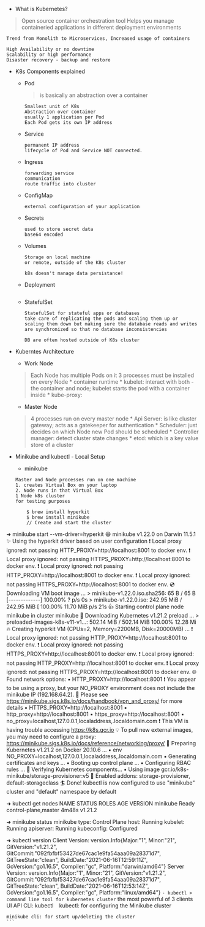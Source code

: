 * What is Kubernetes?
> Open source container orchestration tool
> Helps you manage containeried applications in different deployment environments
```
Trend from Monolith to Microservices, Increased usage of containers

High Availability or no downtime
Scalability or high performance
Disaster recovery - backup and restore
```

* K8s Components explained
    - Pod
        > is basically an abstraction over a container
        ```
        Smallest unit of K8s
        Abstraction over container
        usually 1 application per Pod
        Each Pod gets its own IP address
        ```
    - Service
        ```
        permanent IP address
        lifecycle of Pod and Service NOT connected.
        ```
    - Ingress
        ```
        forwarding service
        communication
        route traffic into cluster
        ```
    - ConfigMap
        ```
        external configuration of your application
        ```
    - Secrets
        ```
        used to store secret data
        base64 encoded
        ```
    - Volumes
        ```
        Storage on local machine
        or remote, outside of the K8s cluster

        k8s doesn't manage data persistance!
        ```
    - Deployment
        ```

        ```
    - StatefulSet
        ```
        StatefulSet for stateful apps or databases
        take care of replicating the pods and scaling them up or scaling them down but making sure the database reads and writes are synchronized so that no database inconsistencies

        DB are often hosted outside of K8s cluster
        ```

* Kuberntes Architecture
    - Work Node
    > Each Node has multiple Pods on it
    > 3 processes must be installed on every Node
        * container runtime
        * kubelet: interact with both - the container and node; kubelet starts the pod with a container inside
        * kube-proxy:

    - Master Node
    > 4 processes run on every master node
        * Api Server: is like cluster gateway; acts as a gatekeeper for authentication
        * Scheduler: just decides on which Node new Pod should be scheduled
        * Controller manager: detect cluster state changes
        * etcd: which is a key value store of a cluster

* Minikube and kubectl - Local Setup
    - minikube
    ```
    Master and Node processes run on one machine
    1. creates Virtual Box on your laptop
    2. Node runs in that Virtual Box
    1 Node k8s cluster
    for testing purposes

        $ brew install hyperkit
        $ brew install minikube
        // Create and start the cluster
➜ minikube start --vm-driver=hyperkit
😄  minikube v1.22.0 on Darwin 11.5.1
✨  Using the hyperkit driver based on user configuration
❗  Local proxy ignored: not passing HTTP_PROXY=http://localhost:8001 to docker env.
❗  Local proxy ignored: not passing HTTPS_PROXY=http://localhost:8001 to docker env.
❗  Local proxy ignored: not passing HTTP_PROXY=http://localhost:8001 to docker env.
❗  Local proxy ignored: not passing HTTPS_PROXY=http://localhost:8001 to docker env.
💿  Downloading VM boot image ...
    > minikube-v1.22.0.iso.sha256: 65 B / 65 B [-------------] 100.00% ? p/s 0s
    > minikube-v1.22.0.iso: 242.95 MiB / 242.95 MiB [ 100.00% 11.70 MiB p/s 21s
👍  Starting control plane node minikube in cluster minikube
💾  Downloading Kubernetes v1.21.2 preload ...
    > preloaded-images-k8s-v11-v1...: 502.14 MiB / 502.14 MiB  100.00% 12.28 Mi
🔥  Creating hyperkit VM (CPUs=2, Memory=2200MB, Disk=20000MB) ...
❗  Local proxy ignored: not passing HTTP_PROXY=http://localhost:8001 to docker env.
❗  Local proxy ignored: not passing HTTPS_PROXY=http://localhost:8001 to docker env.
❗  Local proxy ignored: not passing HTTP_PROXY=http://localhost:8001 to docker env.
❗  Local proxy ignored: not passing HTTPS_PROXY=http://localhost:8001 to docker env.
🌐  Found network options:
    ▪ HTTP_PROXY=http://localhost:8001
❗  You appear to be using a proxy, but your NO_PROXY environment does not include the minikube IP (192.168.64.2).
📘  Please see https://minikube.sigs.k8s.io/docs/handbook/vpn_and_proxy/ for more details
    ▪ HTTPS_PROXY=http://localhost:8001
    ▪ http_proxy=http://localhost:8001
    ▪ https_proxy=http://localhost:8001
    ▪ no_proxy=localhost,127.0.0.1,localaddress,.localdomain.com
❗  This VM is having trouble accessing https://k8s.gcr.io
💡  To pull new external images, you may need to configure a proxy: https://minikube.sigs.k8s.io/docs/reference/networking/proxy/
🐳  Preparing Kubernetes v1.21.2 on Docker 20.10.6 ...
    ▪ env NO_PROXY=localhost,127.0.0.1,localaddress,.localdomain.com
    ▪ Generating certificates and keys ...
    ▪ Booting up control plane ...
    ▪ Configuring RBAC rules ...
🔎  Verifying Kubernetes components...
    ▪ Using image gcr.io/k8s-minikube/storage-provisioner:v5
🌟  Enabled addons: storage-provisioner, default-storageclass
🏄  Done! kubectl is now configured to use "minikube" cluster and "default" namespace by default

➜ kubectl get nodes
NAME       STATUS   ROLES                  AGE     VERSION
minikube   Ready    control-plane,master   4m48s   v1.21.2

➜ minikube status
minikube
type: Control Plane
host: Running
kubelet: Running
apiserver: Running
kubeconfig: Configured

➜ kubectl version
Client Version: version.Info{Major:"1", Minor:"21", GitVersion:"v1.21.2", GitCommit:"092fbfbf53427de67cac1e9fa54aaa09a28371d7", GitTreeState:"clean", BuildDate:"2021-06-16T12:59:11Z", GoVersion:"go1.16.5", Compiler:"gc", Platform:"darwin/amd64"}
Server Version: version.Info{Major:"1", Minor:"21", GitVersion:"v1.21.2", GitCommit:"092fbfbf53427de67cac1e9fa54aaa09a28371d7", GitTreeState:"clean", BuildDate:"2021-06-16T12:53:14Z", GoVersion:"go1.16.5", Compiler:"gc", Platform:"linux/amd64"}
    ```
    - kubectl
    > command line tool for kubernetes cluster
    ```
    the most powerful of 3 clients
        UI
        API
        CLI: kubectl
    ```
    ```
    kubectl: for configuring the Minikube cluster

    minikube cli: for start up/deleting the cluster
    ```
